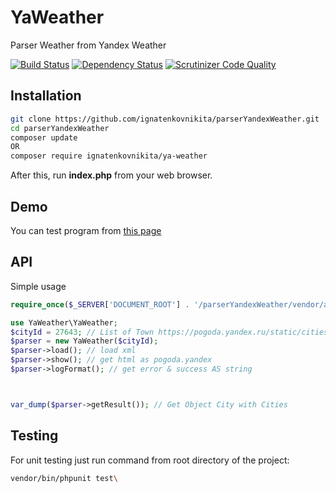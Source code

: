 # YaWeather
Parser Weather from Yandex Weather

[![Build Status](https://travis-ci.org/ignatenkovnikita/parserYandexWeather.svg?branch=master)](https://travis-ci.org/ignatenkovnikita/parserYandexWeather)
[![Dependency Status](https://www.versioneye.com/user/projects/56729494107997003e0005ec/badge.svg?style=flat)](https://www.versioneye.com/user/projects/56729494107997003e0005ec)
[![Scrutinizer Code Quality](https://scrutinizer-ci.com/g/ignatenkovnikita/parserYandexWeather/badges/quality-score.png?b=master)](https://scrutinizer-ci.com/g/ignatenkovnikita/parserYandexWeather/?branch=master)

## Installation
```sh
git clone https://github.com/ignatenkovnikita/parserYandexWeather.git
cd parserYandexWeather
composer update
OR
composer require ignatenkovnikita/ya-weather
```
After this, run **index.php** from your web browser.

## Demo
You can test program from [this page](http://dv.ignatenkovnikita.ru/parserYandexWeather/)

## API
Simple usage

```php
require_once($_SERVER['DOCUMENT_ROOT'] . '/parserYandexWeather/vendor/autoload.php');

use YaWeather\YaWeather;
$cityId = 27643; // List of Town https://pogoda.yandex.ru/static/cities.xml
$parser = new YaWeather($cityId);
$parser->load(); // load xml
$parser->show(); // get html as pogoda.yandex
$parser->logFormat(); // get error & success AS string



var_dump($parser->getResult()); // Get Object City with Cities

```

## Testing 
For unit testing just run command from root directory of the project:
```sh
vendor/bin/phpunit test\
```
